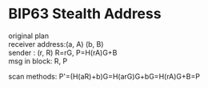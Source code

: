 # BIP63 Stealth Address
original plan   
receiver address:(a, A) (b, B)   
sender : (r, R) R=rG, P=H(rA)G+B   
msg in block: R, P   

scan methods: P'=(H(aR)+b)G=H(arG)G+bG=H(rA)G+B=P

